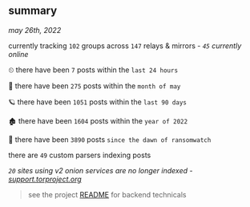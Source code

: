 
## summary
_may 26th, 2022_

currently tracking `102` groups across `147` relays & mirrors - _`45` currently online_

⏲ there have been `7` posts within the `last 24 hours`

🦈 there have been `275` posts within the `month of may`

🪐 there have been `1051` posts within the `last 90 days`

🏚 there have been `1604` posts within the `year of 2022`

🦕 there have been `3890` posts `since the dawn of ransomwatch`

there are `49` custom parsers indexing posts

_`20` sites using v2 onion services are no longer indexed - [support.torproject.org](https://support.torproject.org/onionservices/v2-deprecation/)_

> see the project [README](https://github.com/joshhighet/ransomwatch#ransomwatch--) for backend technicals
